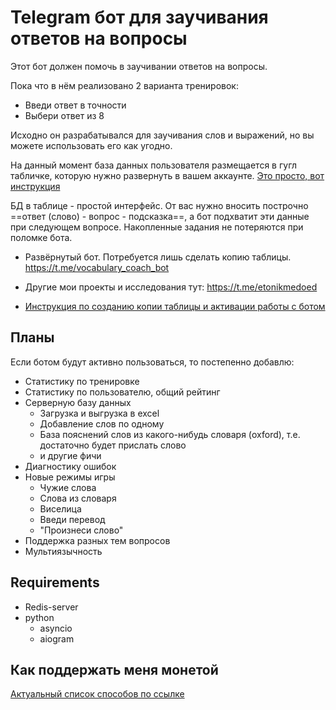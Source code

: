 # Telegram бот для заучивания ответов на вопросы

Этот бот должен помочь в заучивании ответов на вопросы.

Пока что в нём реализовано 2 варианта тренировок:
- Введи ответ в точности
- Выбери ответ из 8

Исходно он разрабатывался для заучивания слов и выражений, но вы можете использовать его как угодно.

На данный момент база данных пользователя размещается в гугл табличке, которую нужно развернуть в вашем аккаунте.
[Это просто, вот инструкция](docs/deploy_table.md)

БД в таблице - простой интерфейс.
От вас нужно вносить построчно ==ответ (слово) - вопрос - подсказка==, а бот подхватит эти данные при следующем вопросе. Накопленные задания не потеряются при поломке бота.

- Развёрнутый бот. Потребуется лишь сделать копию таблицы.
https://t.me/vocabulary_coach_bot

- Другие мои проекты и исследования тут: https://t.me/etonikmedoed

- [Инструкция по созданию копии таблицы и активации работы с ботом](docs/deploy_table.md)

## Планы
Если ботом будут активно пользоваться, то постепенно добавлю:

- Статистику по тренировке
- Статистику по пользователю, общий рейтинг
- Серверную базу данных
	- Загрузка и выгрузка в excel
	- Добавление слов по одному
	- База пояснений слов из какого-нибудь словаря (oxford), т.е. достаточно будет прислать слово
	- и другие фичи
- Диагностику ошибок
- Новые режимы игры
	- Чужие слова
	- Слова из словаря
	- Виселица
	- Введи перевод
	- "Произнеси слово"
- Поддержка разных тем вопросов
- Мультиязычность

## Requirements

- Redis-server
- python
	- asyncio
	- aiogram

## Как поддержать меня монетой
[Актуальный список способов по ссылке](https://gist.github.com/nikmedoed/119abe998466e2c05376768f97363e61)